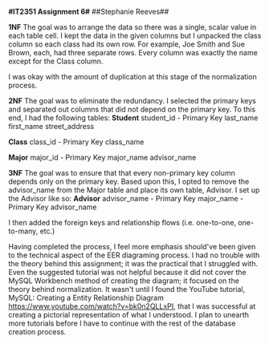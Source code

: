 **#IT2351  Assignment 6#**
##Stephanie Reeves##

**1NF**
The goal was to arrange the data so there was a single, scalar value in each table cell.
I kept the data in the given columns but I unpacked the class column so each class had its own row. For example,
Joe Smith and Sue Brown, each, had three separate rows. Every column was exactly the name except for the Class column.

I was okay with the amount of duplication at this stage of the normalization process.

**2NF**
The goal was to eliminate the redundancy. I selected the primary keys and separated out columns that did not depend on the primary key. To this end, I had the following tables:
**Student**
student_id - Primary Key
last_name
first_name
street_address

**Class**
class_id - Primary Key
class_name

**Major**
major_id - Primary Key
major_name
advisor_name

**3NF**
The goal was to ensure that that every non-primary key column depends only on the primary key. Based upon this, I opted to remove the advisor_name from the Major table and place its own table, Advisor. I set up the Advisor like so:
**Advisor**
advisor_name - Primary Key
major_name - Primary Key
advisor_name

I then added the foreign keys and relationship flows (i.e. one-to-one, one-to-many, etc.)  

Having completed the process, I feel more emphasis should've been given to the technical aspect of the EER diagraming process. I had no trouble with the theory behind this assignment; it was the practical that I struggled with. Even the suggested tutorial was not helpful because it did not cover the MySQL Workbench method of creating the diagram; it focused on the theory behind normalization. It wasn't until I found the YouTube tutorial, MySQL: Creating a Entity Relationship Diagram https://www.youtube.com/watch?v=bk0n2QLLxPI, that I was successful at creating a pictorial representation of what I understood. I plan to unearth more tutorials before I have to continue with the rest of the database creation process.

